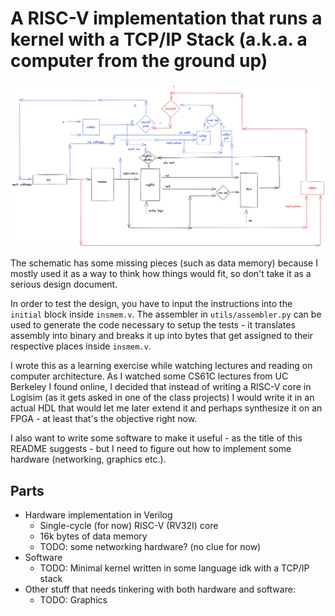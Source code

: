 # A RISC-V implementation that runs a kernel with a TCP/IP Stack (a.k.a. a computer from the ground up)
![Incomplete schematic](./schematic.png)

The schematic has some missing pieces (such as data memory) because I mostly used it as a way to think how things would fit, so don't take it as a serious design document.

In order to test the design, you have to input the instructions into the `initial` block inside `insmem.v`. The assembler in `utils/assembler.py` can be used to generate the code necessary to setup the tests - it translates assembly into binary and breaks it up into bytes that get assigned to their respective places inside `insmem.v`. 

I wrote this as a learning exercise while watching lectures and reading on computer architecture. As I watched some CS61C lectures from UC Berkeley I found online, I decided that instead of writing a RISC-V core in Logisim (as it gets asked in one of the class projects) I would write it in an actual HDL that would let me later extend it and perhaps synthesize it on an FPGA - at least that's the objective right now.

I also want to write some software to make it useful - as the title of this README suggests - but I need to figure out how to implement some hardware (networking, graphics etc.).

## Parts

* Hardware implementation in Verilog
	* Single-cycle (for now) RISC-V (RV32I) core
	* 16k bytes of data memory
	* TODO: some networking hardware? (no clue for now)
* Software
	* TODO: Minimal kernel written in some language idk with a TCP/IP stack
* Other stuff that needs tinkering with both hardware and software:
	* TODO: Graphics


